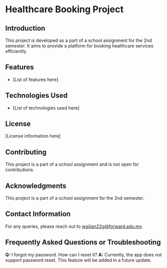 # Healthcare Booking Project

## Introduction

This project is developed as a part of a school assignment for the 2nd semester. It aims to provide a platform for booking healthcare services efficiently.

## Features

- [List of features here]

## Technologies Used

- [List of technologies used here]

## License

[License information here]

## Contributing

This project is a part of a school assignment and is not open for contributions.

## Acknowledgments

This project is a part of a school assignment for the 2nd semester.

## Contact Information

For any queries, please reach out to waijian22g@forward.edu.my.

## Frequently Asked Questions or Troubleshooting

**Q:** I forgot my password. How can I reset it?
**A:** Currently, the app does not support password reset. This feature will be added in a future update.
